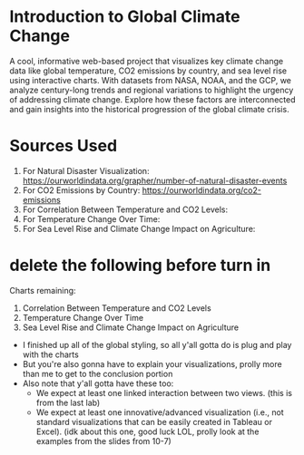 # Introduction to Global Climate Change
A cool, informative web-based project that visualizes key climate change data like global temperature, CO2 emissions by country, and sea level rise using interactive charts. With datasets from NASA, NOAA, and the GCP, we analyze century-long trends and regional variations to highlight the urgency of addressing climate change. Explore how these factors are interconnected and gain insights into the historical progression of the global climate crisis.

# Sources Used
1. For Natural Disaster Visualization: https://ourworldindata.org/grapher/number-of-natural-disaster-events
2. For CO2 Emissions by Country: https://ourworldindata.org/co2-emissions 
3. For Correlation Between Temperature and CO2 Levels: 
4. For Temperature Change Over Time: 
5. For Sea Level Rise and Climate Change Impact on Agriculture: 

# delete the following before turn in
Charts remaining: 
1. Correlation Between Temperature and CO2 Levels
2. Temperature Change Over Time
3. Sea Level Rise and Climate Change Impact on Agriculture
- I finished up all of the global styling, so all y'all gotta do is plug and play with the charts
- But you're also gonna have to explain your visualizations, prolly more than me to get to the conclusion portion
- Also note that y'all gotta have these too: 
    - We expect at least one linked interaction between two views. (this is from the last lab)
    - We expect at least one innovative/advanced visualization (i.e., not
    standard visualizations that can be easily created in Tableau or
    Excel). (idk about this one, good luck LOL, prolly look at the examples from the slides from 10-7)
